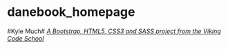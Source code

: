 # danebook_homepage
#Kyle Much#
*[A Bootstrap, HTML5, CSS3 and SASS project from the Viking Code School](http://www.vikingcodeschool.com)*
